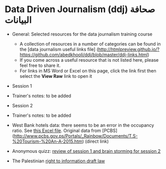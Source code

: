 # Data Driven Journalism (ddj) صحافة البيانات
* General: Selected resources for the data journalism training course 
  * A collection of resources in a number of categories can be found in the [data journalism useful links file] (http://htmlpreview.github.io/?https://github.com/abedkhooli/ddj/blob/master/ddj-links.html) 
  * If you come across a useful resource that is not listed here, please feel free to share it. 
  * For links in MS Word or Excel on this page, click the link first then select the __View Raw__ link to open it
 
* Session 1
 * Trainer's notes: to be added
* Session 2 
 * Trainer's notes: to be added
 * West Bank hotels data: there seems to be an error in the occupancy ratio. See [this Excel file](WestBank-Hotels.xlsx). Original data from [PCBS] (http://www.pcbs.gov.ps/Portals/_Rainbow/Documents/T.S-%20Tourism-%20An-A-2015.htm) (direct link) 
 * Anonymous quizz: [review of session 1 and brain storming for session 2](ddj-after-session1.docx) 
 * The Palestinian [right to information draft law](right-to-info-law-draft.doc)


